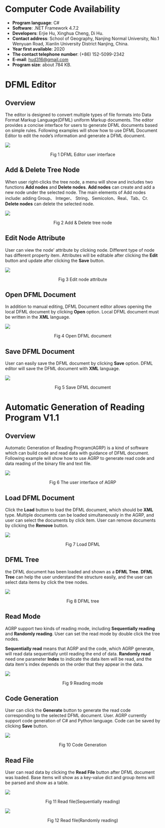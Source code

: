 # Computer Code Availability
- **Program language**: C#  
- **Software**: .NET Framework 4.7.2  
- **Developers**: Erjie Hu, Xinghua Cheng, Di Hu.  
- **Contact address**: School of Geography, Nanjing Normal University, No.1 Wenyuan Road, Xianlin University District Nanjing, China.   
- **Year first available**: 2020  
- **The contact telephone number**: (+86) 152-5099-2342  
- **E-mail**: hud316@gmail.com  
- **Program size**: about 784 KB.  

# DFML Editor
## Overview
The editor is designed to convert multiple types of file formats into Data Format Markup Language(DFML) uniform Markup documents. The editor provides a concise interface for users to generate DFML documents based on simple rules. Following examples will show how to use DFML Document Editor to edit the node’s information and generate a DFML document.  

<img align="center" src="./Image/DFML Editor/DFML Editor user interface.jpg">  
<p align="center">Fig 1 DFML Editor user interface</p>  

## Add & Delete Tree Node
When user right-clicks the tree node, a menu will show and includes two functions **Add nodes** and **Delete nodes**. **Add nodes** can create and add a new node under the selected node. The main elements of Add nodes include: adding Group、 Integer、 String、Semicolon、Real、Tab、Cr. **Delete nodes** can delete the selected node.

<img align="center" src="./Image/DFML Editor/Add & Delete tree node.jpg">  
<p align="center">Fig 2 Add & Delete tree node</p>  

## Edit Node Attribute
User can view the node' attribute by clicking node. Different type of node has different property item. Attributes will be editable after clicking the **Edit** button and update after clicking the **Save** button.

<img align="center" src="./Image/DFML Editor/Edit node attribute.jpg">  
<p align="center">Fig 3 Edit node attribute</p>  

## Open DFML Document
In addition to manual editing, DFML Document editor allows opening the local DFML document by clicking **Open** option. Local DFML document must be written in the **XML** language.  

<img align="center" src="./Image/DFML Editor/Open DFML document.jpg">  
<p align="center">Fig 4 Open DFML document</p>  

## Save DFML Document
User can easily save the DFML document by clicking **Save** option. DFML editor will save the DFML document with **XML** language.

<img align="center" src="./Image/DFML Editor/Save DFML document.jpg">  
<p align="center">Fig 5 Save DFML document</p>  

# Automatic Generation of Reading Program V1.1
## Overview  
Automatic Generation of Reading Program(AGRP) is a kind of software which can build code and read data with guidance of DFML document. Following example will show how to use AGRP to generate read code and data reading of the binary file and text file.  

<img align="center" src="./Image/AGRP/The user interface of AGRP.jpg">  
<p align="center">Fig 6 The user interface of AGRP</p>  

## Load DFML Document  
Click the **Load** button to load the DFML document, which should be **XML** type. Multiple documents can be loaded simultaneously in the AGRP, and user can select the documents by click item. User can remove documents by clicking the **Remove** button.
 
<img align="center" src="./Image/AGRP/Load DFML.jpg">  
<p align="center">Fig 7 Load DFML</p>  

## DFML Tree
the DFML document has been loaded and shown as a **DFML Tree**. **DFML Tree** can help the user understand the structure easily, and the user can select data items by click the tree nodes.  

<img align="center" src="./Image/AGRP/Check the DFML tree to selecte the data to read.jpg">  
<p align="center">Fig 8 DFML tree</p>  

## Read Mode 
AGRP support two kinds of reading mode, including **Sequentially reading** and **Randomly reading**. User can set the read mode by double click the tree nodes.  

**Sequentially read** means that AGRP and the code, which AGRP generate, will read data sequentially until reading the end of data.
**Randomly read** need one parameter **Index** to indicate the data item will be read, and the data item's index depends on the order that they appear in the data.

<img align="center" src="./Image/AGRP/Double check the tree node can select the read mode.jpg">  
<p align="center">Fig 9 Reading mode</p> 

## Code Generation
User can click the **Generate** button to generate the read code corresponding to the selected DFML document. User. AGRP currently support code generation of C# and Python language. Code can be saved by clicking **Save** button.

<img align="center" src="./Image/AGRP/Select program language of the code to generate.jpg">  
<p align="center">Fig 10 Code Generation</p> 

## Read File
User can read data by clicking the **Read File** button after DFML document was loaded. Base items will show as a key-value dict and group items will be parsed and show as a table.

<img align="center" src="./Image/AGRP/Click Read File button to read data(Sequentially read).jpg">  
<p align="center">Fig 11 Read file(Sequentially reading)</p> 

<img align="center" src="./Image/AGRP/Click Read File button to read data(Randomly read).jpg">  
<p align="center">Fig 12 Read file(Randomly reading)</p> 
